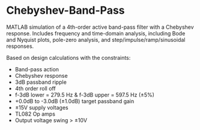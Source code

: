 # Chebyshev-Band-Pass
MATLAB simulation of a 4th-order active band-pass filter with a Chebyshev response. Includes frequency and time-domain analysis, including Bode and Nyquist plots, pole-zero analysis, and step/impulse/ramp/sinusoidal responses. 

Based on design calculations with the constraints:
- Band-pass action
- Chebyshev response
- 3dB passband ripple
- 4th order roll off
- f-3dB lower = 279.5 Hz & f-3dB upper = 597.5 Hz (±5%)
- +0.0dB to -3.0dB (±1.0dB) target passband gain
- ±15V supply voltages
- TL082 Op amps
- Output voltage swing > ±10V
